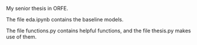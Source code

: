 My senior thesis in ORFE.

The file eda.ipynb contains the baseline models.

The file functions.py contains helpful functions, and the file thesis.py makes use of them.
